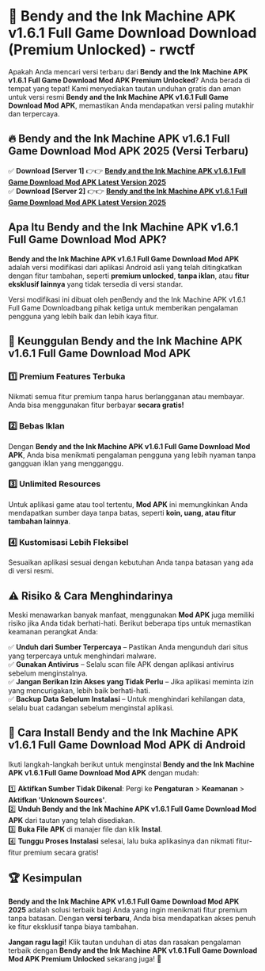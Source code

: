 # 🎯 Bendy and the Ink Machine APK v1.6.1 Full Game Download  Download (Premium Unlocked) -  rwctf

Apakah Anda mencari versi terbaru dari **Bendy and the Ink Machine APK v1.6.1 Full Game Download Mod APK Premium Unlocked**? Anda berada di tempat yang tepat! Kami menyediakan tautan unduhan gratis dan aman untuk versi resmi **Bendy and the Ink Machine APK v1.6.1 Full Game Download Mod APK**, memastikan Anda mendapatkan versi paling mutakhir dan terpercaya.

## 🔥 Bendy and the Ink Machine APK v1.6.1 Full Game Download Mod APK 2025 (Versi Terbaru)

✅ **Download [Server 1]** 👉👉 [**Bendy and the Ink Machine APK v1.6.1 Full Game Download Mod APK Latest Version 2025**](https://momento.my/?title=Bendy_and_the_Ink_Machine_APK_v1.6.1_Full_Game_Download)  
✅ **Download [Server 2]** 👉👉 [**Bendy and the Ink Machine APK v1.6.1 Full Game Download Mod APK Latest Version 2025**](https://momento.my/?title=Bendy_and_the_Ink_Machine_APK_v1.6.1_Full_Game_Download)  

## Apa Itu Bendy and the Ink Machine APK v1.6.1 Full Game Download Mod APK?

**Bendy and the Ink Machine APK v1.6.1 Full Game Download Mod APK** adalah versi modifikasi dari aplikasi Android asli yang telah ditingkatkan dengan fitur tambahan, seperti **premium unlocked**, **tanpa iklan**, atau **fitur eksklusif lainnya** yang tidak tersedia di versi standar.

Versi modifikasi ini dibuat oleh penBendy and the Ink Machine APK v1.6.1 Full Game Downloadbang pihak ketiga untuk memberikan pengalaman pengguna yang lebih baik dan lebih kaya fitur.

## 🎯 Keunggulan Bendy and the Ink Machine APK v1.6.1 Full Game Download Mod APK

### 1️⃣ Premium Features Terbuka
Nikmati semua fitur premium tanpa harus berlangganan atau membayar. Anda bisa menggunakan fitur berbayar **secara gratis!**

### 2️⃣ Bebas Iklan
Dengan **Bendy and the Ink Machine APK v1.6.1 Full Game Download Mod APK**, Anda bisa menikmati pengalaman pengguna yang lebih nyaman tanpa gangguan iklan yang mengganggu.

### 3️⃣ Unlimited Resources
Untuk aplikasi game atau tool tertentu, **Mod APK** ini memungkinkan Anda mendapatkan sumber daya tanpa batas, seperti **koin, uang, atau fitur tambahan lainnya**.

### 4️⃣ Kustomisasi Lebih Fleksibel
Sesuaikan aplikasi sesuai dengan kebutuhan Anda tanpa batasan yang ada di versi resmi.

## ⚠️ Risiko & Cara Menghindarinya

Meski menawarkan banyak manfaat, menggunakan **Mod APK** juga memiliki risiko jika Anda tidak berhati-hati. Berikut beberapa tips untuk memastikan keamanan perangkat Anda:

✅ **Unduh dari Sumber Terpercaya** – Pastikan Anda mengunduh dari situs yang terpercaya untuk menghindari malware.  
✅ **Gunakan Antivirus** – Selalu scan file APK dengan aplikasi antivirus sebelum menginstalnya.  
✅ **Jangan Berikan Izin Akses yang Tidak Perlu** – Jika aplikasi meminta izin yang mencurigakan, lebih baik berhati-hati.  
✅ **Backup Data Sebelum Instalasi** – Untuk menghindari kehilangan data, selalu buat cadangan sebelum menginstal aplikasi.

## 📌 Cara Install Bendy and the Ink Machine APK v1.6.1 Full Game Download Mod APK di Android

Ikuti langkah-langkah berikut untuk menginstal **Bendy and the Ink Machine APK v1.6.1 Full Game Download Mod APK** dengan mudah:

1️⃣ **Aktifkan Sumber Tidak Dikenal**: Pergi ke **Pengaturan** > **Keamanan** > **Aktifkan 'Unknown Sources'**.  
2️⃣ **Unduh Bendy and the Ink Machine APK v1.6.1 Full Game Download Mod APK** dari tautan yang telah disediakan.  
3️⃣ **Buka File APK** di manajer file dan klik **Instal**.  
4️⃣ **Tunggu Proses Instalasi** selesai, lalu buka aplikasinya dan nikmati fitur-fitur premium secara gratis!

## 🏆 Kesimpulan

**Bendy and the Ink Machine APK v1.6.1 Full Game Download Mod APK 2025** adalah solusi terbaik bagi Anda yang ingin menikmati fitur premium tanpa batasan. Dengan **versi terbaru**, Anda bisa mendapatkan akses penuh ke fitur eksklusif tanpa biaya tambahan.

**Jangan ragu lagi!** Klik tautan unduhan di atas dan rasakan pengalaman terbaik dengan **Bendy and the Ink Machine APK v1.6.1 Full Game Download Mod APK Premium Unlocked** sekarang juga! 🚀

